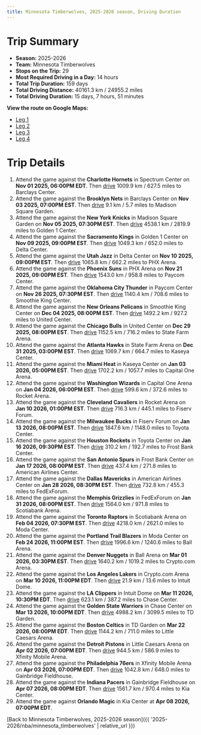 ```yaml
---
title: Minnesota Timberwolves, 2025-2026 season, Driving Duration
---
```


# Trip Summary
- **Season:** 2025-2026
- **Team:** Minnesota Timberwolves
- **Stops on the Trip:** 29
- **Most Required Driving in a Day:** 14 hours
- **Total Trip Duration:** 159 days
- **Total Driving Distance:** 40161.3 km / 24955.2 miles
- **Total Driving Duration:** 15 days, 7 hours, 51 minutes

**View the route on Google Maps:**
- [Leg 1](https://www.google.com/maps/dir/Spectrum+Center+Charlotte+NC/Barclays+Center+Brooklyn+NY/Madison+Square+Garden+New+York+NY/Golden+1+Center+Sacramento+CA/Delta+Center+Salt+Lake+City+UT/PHX+Arena+Phoenix+AZ/Paycom+Center+Oklahoma+City+OK/Smoothie+King+Center+New+Orleans+LA/United+Center+Chicago+IL/State+Farm+Arena+Atlanta+GA)
- [Leg 2](https://www.google.com/maps/dir/State+Farm+Arena+Atlanta+GA/Kaseya+Center+Miami+FL/Capital+One+Arena+Washington+DC/Rocket+Arena+Cleveland+OH/Fiserv+Forum+Milwaukee+WI/Toyota+Center+Houston+TX/Frost+Bank+Center+San+Antonio+TX/American+Airlines+Center+Dallas+TX/FedExForum+Memphis+TN/Scotiabank+Arena+Toronto+ON)
- [Leg 3](https://www.google.com/maps/dir/Scotiabank+Arena+Toronto+ON/Moda+Center+Portland+OR/Ball+Arena+Denver+CO/Crypto.com+Arena+Los+Angeles+CA/Intuit+Dome+Inglewood+CA/Chase+Center+San+Francisco+CA/TD+Garden+Boston+MA/Little+Caesars+Arena+Detroit+MI/Xfinity+Mobile+Arena+Philadelphia+PA/Gainbridge+Fieldhouse+Indianapolis+IN)
- [Leg 4](https://www.google.com/maps/dir/Gainbridge+Fieldhouse+Indianapolis+IN/Kia+Center+Orlando+FL)

# Trip Details
1. Attend the game against the **Charlotte Hornets** in Spectrum Center on **Nov 01 2025, 06:00PM EDT**. Then [drive](https://www.google.com/maps/dir/Spectrum+Center+Charlotte+NC/Barclays+Center+Brooklyn+NY) 1009.9 km / 627.5 miles to Barclays Center.
2. Attend the game against the **Brooklyn Nets** in Barclays Center on **Nov 03 2025, 07:00PM EST**. Then [drive](https://www.google.com/maps/dir/Barclays+Center+Brooklyn+NY/Madison+Square+Garden+New+York+NY) 9.1 km / 5.7 miles to Madison Square Garden.
3. Attend the game against the **New York Knicks** in Madison Square Garden on **Nov 05 2025, 07:30PM EST**. Then [drive](https://www.google.com/maps/dir/Madison+Square+Garden+New+York+NY/Golden+1+Center+Sacramento+CA) 4538.1 km / 2819.9 miles to Golden 1 Center.
4. Attend the game against the **Sacramento Kings** in Golden 1 Center on **Nov 09 2025, 09:00PM EST**. Then [drive](https://www.google.com/maps/dir/Golden+1+Center+Sacramento+CA/Delta+Center+Salt+Lake+City+UT) 1049.3 km / 652.0 miles to Delta Center.
5. Attend the game against the **Utah Jazz** in Delta Center on **Nov 10 2025, 09:00PM EST**. Then [drive](https://www.google.com/maps/dir/Delta+Center+Salt+Lake+City+UT/PHX+Arena+Phoenix+AZ) 1065.8 km / 662.2 miles to PHX Arena.
6. Attend the game against the **Phoenix Suns** in PHX Arena on **Nov 21 2025, 09:00PM EST**. Then [drive](https://www.google.com/maps/dir/PHX+Arena+Phoenix+AZ/Paycom+Center+Oklahoma+City+OK) 1543.0 km / 958.8 miles to Paycom Center.
7. Attend the game against the **Oklahoma City Thunder** in Paycom Center on **Nov 26 2025, 07:30PM EST**. Then [drive](https://www.google.com/maps/dir/Paycom+Center+Oklahoma+City+OK/Smoothie+King+Center+New+Orleans+LA) 1140.4 km / 708.6 miles to Smoothie King Center.
8. Attend the game against the **New Orleans Pelicans** in Smoothie King Center on **Dec 04 2025, 08:00PM EST**. Then [drive](https://www.google.com/maps/dir/Smoothie+King+Center+New+Orleans+LA/United+Center+Chicago+IL) 1492.2 km / 927.2 miles to United Center.
9. Attend the game against the **Chicago Bulls** in United Center on **Dec 29 2025, 08:00PM EST**. Then [drive](https://www.google.com/maps/dir/United+Center+Chicago+IL/State+Farm+Arena+Atlanta+GA) 1152.5 km / 716.2 miles to State Farm Arena.
10. Attend the game against the **Atlanta Hawks** in State Farm Arena on **Dec 31 2025, 03:00PM EST**. Then [drive](https://www.google.com/maps/dir/State+Farm+Arena+Atlanta+GA/Kaseya+Center+Miami+FL) 1069.7 km / 664.7 miles to Kaseya Center.
11. Attend the game against the **Miami Heat** in Kaseya Center on **Jan 03 2026, 05:00PM EST**. Then [drive](https://www.google.com/maps/dir/Kaseya+Center+Miami+FL/Capital+One+Arena+Washington+DC) 1702.2 km / 1057.7 miles to Capital One Arena.
12. Attend the game against the **Washington Wizards** in Capital One Arena on **Jan 04 2026, 06:00PM EST**. Then [drive](https://www.google.com/maps/dir/Capital+One+Arena+Washington+DC/Rocket+Arena+Cleveland+OH) 599.6 km / 372.6 miles to Rocket Arena.
13. Attend the game against the **Cleveland Cavaliers** in Rocket Arena on **Jan 10 2026, 01:00PM EST**. Then [drive](https://www.google.com/maps/dir/Rocket+Arena+Cleveland+OH/Fiserv+Forum+Milwaukee+WI) 716.3 km / 445.1 miles to Fiserv Forum.
14. Attend the game against the **Milwaukee Bucks** in Fiserv Forum on **Jan 13 2026, 08:00PM EST**. Then [drive](https://www.google.com/maps/dir/Fiserv+Forum+Milwaukee+WI/Toyota+Center+Houston+TX) 1847.6 km / 1148.0 miles to Toyota Center.
15. Attend the game against the **Houston Rockets** in Toyota Center on **Jan 16 2026, 09:30PM EST**. Then [drive](https://www.google.com/maps/dir/Toyota+Center+Houston+TX/Frost+Bank+Center+San+Antonio+TX) 310.2 km / 192.7 miles to Frost Bank Center.
16. Attend the game against the **San Antonio Spurs** in Frost Bank Center on **Jan 17 2026, 08:00PM EST**. Then [drive](https://www.google.com/maps/dir/Frost+Bank+Center+San+Antonio+TX/American+Airlines+Center+Dallas+TX) 437.4 km / 271.8 miles to American Airlines Center.
17. Attend the game against the **Dallas Mavericks** in American Airlines Center on **Jan 28 2026, 08:30PM EST**. Then [drive](https://www.google.com/maps/dir/American+Airlines+Center+Dallas+TX/FedExForum+Memphis+TN) 732.8 km / 455.3 miles to FedExForum.
18. Attend the game against the **Memphis Grizzlies** in FedExForum on **Jan 31 2026, 08:00PM EST**. Then [drive](https://www.google.com/maps/dir/FedExForum+Memphis+TN/Scotiabank+Arena+Toronto+ON) 1564.0 km / 971.8 miles to Scotiabank Arena.
19. Attend the game against the **Toronto Raptors** in Scotiabank Arena on **Feb 04 2026, 07:30PM EST**. Then [drive](https://www.google.com/maps/dir/Scotiabank+Arena+Toronto+ON/Moda+Center+Portland+OR) 4218.0 km / 2621.0 miles to Moda Center.
20. Attend the game against the **Portland Trail Blazers** in Moda Center on **Feb 24 2026, 11:00PM EST**. Then [drive](https://www.google.com/maps/dir/Moda+Center+Portland+OR/Ball+Arena+Denver+CO) 1996.6 km / 1240.6 miles to Ball Arena.
21. Attend the game against the **Denver Nuggets** in Ball Arena on **Mar 01 2026, 03:30PM EST**. Then [drive](https://www.google.com/maps/dir/Ball+Arena+Denver+CO/Crypto.com+Arena+Los+Angeles+CA) 1640.2 km / 1019.2 miles to Crypto.com Arena.
22. Attend the game against the **Los Angeles Lakers** in Crypto.com Arena on **Mar 10 2026, 11:00PM EDT**. Then [drive](https://www.google.com/maps/dir/Crypto.com+Arena+Los+Angeles+CA/Intuit+Dome+Inglewood+CA) 21.9 km / 13.6 miles to Intuit Dome.
23. Attend the game against the **LA Clippers** in Intuit Dome on **Mar 11 2026, 10:30PM EDT**. Then [drive](https://www.google.com/maps/dir/Intuit+Dome+Inglewood+CA/Chase+Center+San+Francisco+CA) 623.1 km / 387.2 miles to Chase Center.
24. Attend the game against the **Golden State Warriors** in Chase Center on **Mar 13 2026, 10:00PM EDT**. Then [drive](https://www.google.com/maps/dir/Chase+Center+San+Francisco+CA/TD+Garden+Boston+MA) 4988.2 km / 3099.5 miles to TD Garden.
25. Attend the game against the **Boston Celtics** in TD Garden on **Mar 22 2026, 08:00PM EDT**. Then [drive](https://www.google.com/maps/dir/TD+Garden+Boston+MA/Little+Caesars+Arena+Detroit+MI) 1144.2 km / 711.0 miles to Little Caesars Arena.
26. Attend the game against the **Detroit Pistons** in Little Caesars Arena on **Apr 02 2026, 07:00PM EDT**. Then [drive](https://www.google.com/maps/dir/Little+Caesars+Arena+Detroit+MI/Xfinity+Mobile+Arena+Philadelphia+PA) 944.5 km / 586.9 miles to Xfinity Mobile Arena.
27. Attend the game against the **Philadelphia 76ers** in Xfinity Mobile Arena on **Apr 03 2026, 07:00PM EDT**. Then [drive](https://www.google.com/maps/dir/Xfinity+Mobile+Arena+Philadelphia+PA/Gainbridge+Fieldhouse+Indianapolis+IN) 1042.8 km / 648.0 miles to Gainbridge Fieldhouse.
28. Attend the game against the **Indiana Pacers** in Gainbridge Fieldhouse on **Apr 07 2026, 08:00PM EDT**. Then [drive](https://www.google.com/maps/dir/Gainbridge+Fieldhouse+Indianapolis+IN/Kia+Center+Orlando+FL) 1561.7 km / 970.4 miles to Kia Center.
29. Attend the game against **Orlando Magic** in Kia Center at **Apr 08 2026, 07:00PM EDT**.

[Back to Minnesota Timberwolves, 2025-2026 season]({{ '2025-2026/nba/minnesota_timberwolves' | relative_url }})
